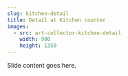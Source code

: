 ```yaml
---
slug: kitchen-detail
title: Detail at Kitchen counter
images:
  - src: art-collector-kitchen-detail
    width: 900
    height: 1350
---
```

Slide content goes here.
